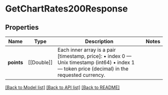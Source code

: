 # GetChartRates200Response

## Properties
Name | Type | Description | Notes
------------ | ------------- | ------------- | -------------
**points** | [[Double]] | Each inner array is a pair [timestamp, price]:   • index 0 — Unix timestamp (int64)     • index 1 — token price (decimal) in the requested currency.  | 

[[Back to Model list]](../README.md#documentation-for-models) [[Back to API list]](../README.md#documentation-for-api-endpoints) [[Back to README]](../README.md)


